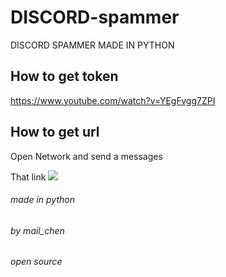 # DISCORD-spammer
DISCORD SPAMMER MADE IN PYTHON
## How to get token
https://www.youtube.com/watch?v=YEgFvgg7ZPI
## How to get url
Open Network and send a messages

That link
![]((https://hackmd.io/_uploads/Sy4A3f_Sa.jpg))

######  made in python
######  by mail_chen
###### open source
